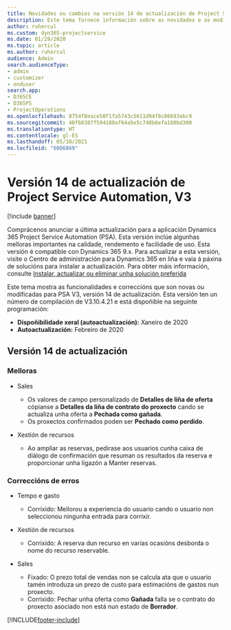 ```yaml
---
title: Novidades ou cambios na versión 14 de actualización de Project Service Automation, V3
description: Este tema fornece información sobre as novidades e as modificacións na versión 14 de actualización de Project Service Automation, V3.
author: ruhercul
ms.custom: dyn365-projectservice
ms.date: 01/29/2020
ms.topic: article
ms.author: ruhercul
audience: Admin
search.audienceType:
- admin
- customizer
- enduser
search.app:
- D365CE
- D365PS
- ProjectOperations
ms.openlocfilehash: 8754f8eace50f1fa5743c5611d94f8c86693ebc9
ms.sourcegitcommit: 40f68387f594180af64a5e5c748b6efa188bd300
ms.translationtype: HT
ms.contentlocale: gl-ES
ms.lasthandoff: 05/10/2021
ms.locfileid: "6006869"
---
```

# <a name="project-service-automation-update-release-14-v3"></a>Versión 14 de actualización de Project Service Automation, V3

[!include [banner](../includes/psa-now-project-operations.md)]

Comprácenos anunciar a última actualización para a aplicación Dynamics 365 Project Service Automation (PSA). Esta versión inclúe algunhas melloras importantes na calidade, rendemento e facilidade de uso. Esta versión é compatible con Dynamics 365 9.x. Para actualizar a esta versión, visite o Centro de administración para Dynamics 365 en liña e vaia á páxina de solucións para instalar a actualización. Para obter máis información, consulte [Instalar, actualizar ou eliminar unha solución preferida](/power-platform/admin/install-remove-preferred-solution)

Este tema mostra as funcionalidades e correccións que son novas ou modificadas para PSA V3, versión 14 de actualización. Esta versión ten un número de compilación de V3.10.4.21 e está dispoñible na seguinte programación:

- **Dispoñibilidade xeral (autoactualización):** Xaneiro de 2020
- **Autoactualización:** Febreiro de 2020

## <a name="update-release-14"></a>Versión 14 de actualización

### <a name="enhancements"></a>Melloras

- Sales

     - Os valores de campo personalizado de **Detalles de liña de oferta** cópianse a **Detalles da liña de contrato do proxecto** cando se actualiza unha oferta a **Pechada como gañada**.
     - Os proxectos confirmados poden ser **Pechado como perdido**.

- Xestión de recursos

     - Ao ampliar as reservas, pedirase aos usuarios cunha caixa de diálogo de confirmación que resuman os resultados da reserva e proporcionar unha ligazón a Manter reservas.


### <a name="bug-fixes"></a>Correccións de erros

- Tempo e gasto

     - Corrixido: Mellorou a experiencia do usuario cando o usuario non seleccionou ningunha entrada para corrixir.

- Xestión de recursos

     - Corrixido: A reserva dun recurso en varias ocasións desborda o nome do recurso reservable.

- Sales

     - Fixado: O prezo total de vendas non se calcula ata que o usuario tamén introduza un prezo de custo para estimacións de gastos nun proxecto.
     - Corrixido: Pechar unha oferta como **Gañada** falla se o contrato do proxecto asociado non está nun estado de **Borrador**.



[!INCLUDE[footer-include](../includes/footer-banner.md)]